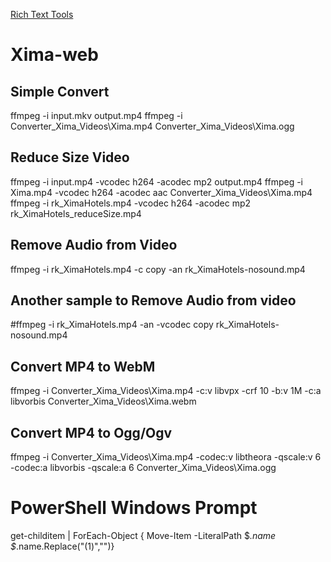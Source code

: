 [Rich Text Tools](https://github.com/adam-p/markdown-here/wiki/Markdown-Cheatsheet)

# Xima-web

## Simple Convert

ffmpeg -i input.mkv output.mp4
ffmpeg -i Converter_Xima_Videos\Xima.mp4 Converter_Xima_Videos\Xima.ogg


## Reduce Size Video

ffmpeg -i input.mp4 -vcodec h264 -acodec mp2 output.mp4
ffmpeg -i Xima.mp4 -vcodec h264 -acodec aac Converter_Xima_Videos\Xima.mp4
ffmpeg -i rk_XimaHotels.mp4 -vcodec h264 -acodec mp2 rk_XimaHotels_reduceSize.mp4 

## Remove Audio from Video
ffmpeg -i rk_XimaHotels.mp4 -c copy -an rk_XimaHotels-nosound.mp4

## Another sample to Remove Audio from video
#ffmpeg -i rk_XimaHotels.mp4 -an -vcodec copy rk_XimaHotels-nosound.mp4

## Convert MP4 to WebM
ffmpeg -i Converter_Xima_Videos\Xima.mp4 -c:v libvpx -crf 10 -b:v 1M -c:a libvorbis Converter_Xima_Videos\Xima.webm

## Convert MP4 to Ogg/Ogv

ffmpeg -i Converter_Xima_Videos\Xima.mp4 -codec:v libtheora -qscale:v 6 -codec:a libvorbis -qscale:a 6 Converter_Xima_Videos\Xima.ogg


# PowerShell Windows Prompt

 get-childitem | ForEach-Object { Move-Item -LiteralPath $_.name $_.name.Replace("(1)","")}
